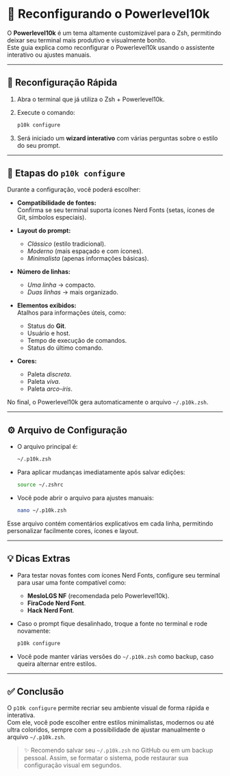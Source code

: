 # 🎨 Reconfigurando o Powerlevel10k

O **Powerlevel10k** é um tema altamente customizável para o Zsh, permitindo deixar seu terminal mais produtivo e visualmente bonito.  
Este guia explica como reconfigurar o Powerlevel10k usando o assistente interativo ou ajustes manuais.

---

## 🔄 Reconfiguração Rápida

1. Abra o terminal que já utiliza o Zsh + Powerlevel10k.  
2. Execute o comando:

   ```bash
   p10k configure
   ```

3. Será iniciado um **wizard interativo** com várias perguntas sobre o estilo do seu prompt.

---

## 🧙 Etapas do `p10k configure`

Durante a configuração, você poderá escolher:

- **Compatibilidade de fontes:**  
  Confirma se seu terminal suporta ícones Nerd Fonts (setas, ícones de Git, símbolos especiais).

- **Layout do prompt:**  
  - *Clássico* (estilo tradicional).  
  - *Moderno* (mais espaçado e com ícones).  
  - *Minimalista* (apenas informações básicas).  

- **Número de linhas:**  
  - *Uma linha* → compacto.  
  - *Duas linhas* → mais organizado.

- **Elementos exibidos:**  
  Atalhos para informações úteis, como:
  - Status do **Git**.  
  - Usuário e host.  
  - Tempo de execução de comandos.  
  - Status do último comando.

- **Cores:**  
  - Paleta *discreta*.  
  - Paleta *viva*.  
  - Paleta *arco-íris*.

No final, o Powerlevel10k gera automaticamente o arquivo `~/.p10k.zsh`.

---

## ⚙️ Arquivo de Configuração

- O arquivo principal é:

  ```bash
  ~/.p10k.zsh
  ```

- Para aplicar mudanças imediatamente após salvar edições:

  ```bash
  source ~/.zshrc
  ```

- Você pode abrir o arquivo para ajustes manuais:

  ```bash
  nano ~/.p10k.zsh
  ```

Esse arquivo contém comentários explicativos em cada linha, permitindo personalizar facilmente cores, ícones e layout.

---

## 💡 Dicas Extras

- Para testar novas fontes com ícones Nerd Fonts, configure seu terminal para usar uma fonte compatível como:  
  - **MesloLGS NF** (recomendada pelo Powerlevel10k).  
  - **FiraCode Nerd Font**.  
  - **Hack Nerd Font**.

- Caso o prompt fique desalinhado, troque a fonte no terminal e rode novamente:

  ```bash
  p10k configure
  ```

- Você pode manter várias versões do `~/.p10k.zsh` como backup, caso queira alternar entre estilos.

---

## ✅ Conclusão

O `p10k configure` permite recriar seu ambiente visual de forma rápida e interativa.  
Com ele, você pode escolher entre estilos minimalistas, modernos ou até ultra coloridos, sempre com a possibilidade de ajustar manualmente o arquivo `~/.p10k.zsh`.

> ✨ Recomendo salvar seu `~/.p10k.zsh` no GitHub ou em um backup pessoal. Assim, se formatar o sistema, pode restaurar sua configuração visual em segundos.
